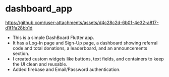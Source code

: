 # dashboard_app

https://github.com/user-attachments/assets/d4c28c2d-6b01-4e32-a817-d1f1fa28bb1d

* This is a simple DashBoard Flutter app.
* It has a Log-In page and Sign-Up page, a dashboard showing referral code and total donations, a leaderboard, and an announcements section.
* I created custom widgets like buttons, text fields, and containers to keep the UI clean and reusable.
* Added firebase and Email/Password authentication.

